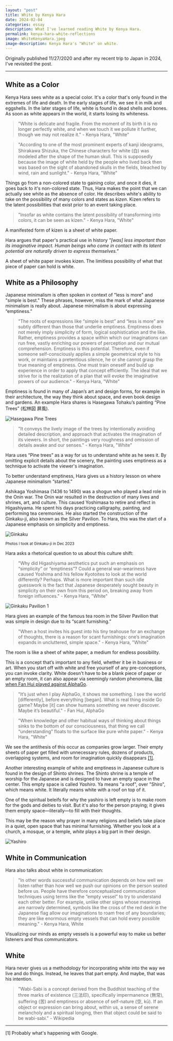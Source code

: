 ```yaml
---
layout: "post"
title: White by Kenya Hara
date: 2024-02-04
categories: essay
description: What I've learned reading White by Kenya Hara.
permalink: kenya-hara-white-reflections
image: WhiteKenyaHara.jpeg
image-description: Kenya Hara's "White" on white.
---
```

Originally published 11/27/2020 and after my recent trip to Japan in 2024, I've revisited the post.

---
## White as a Color
Kenya Hara sees white as a special color. It's a color that's only found in the extremes of life and death. In the early stages of life, we see it in milk and eggshells. In the later stages of life, white is found in dead shells and bones. As soon as white appears in the world, it starts losing its whiteness.

> "White is delicate and fragile. From the moment of its birth it is no longer perfectly white, and when we touch it we pollute it further, though we may not realize it." - Kenya Hara, "White"

> "According to one of the most prominent experts of kanji ideograms, Shirakawa Shizuka, the Chinese characters for white (白) was modeled after the shape of the human skull. This is supposedly because the image of white held by the people who lived back then was based on the sight of abandoned skulls in the fields, bleached by wind, rain and sunlight." - Kenya Hara, "White"

Things go from a non-colored state to gaining color, and once it dies, it goes back to it's non-colored state. Thus, Hara makes the point that we can actually see white as the absence of color. He describes white's ability to take on the possibility of many colors and states as *kizen*. Kizen refers to the latent possibilities that exist prior to an event taking place.

> "Insofar as white contains the latent possibility of transforming into colors, it can be seen as kizen." - Kenya Hara, "White"

A manifested form of kizen is a sheet of white paper.

Hara argues that paper's practical use in history *"[was] less important than its imaginative impact. Human beings who come in contact with its latent potential are naturally driven to express themselves."*

A sheet of white paper invokes kizen. The limitless possibility of what that piece of paper can hold is white.

## White as a Philosophy
Japanese minimalism is often spoken in context of "less is more" and "simple is best." These phrases, however, miss the mark of what Japanese minimalism is really about. Japanese minimalism is about expressing “emptiness.”

> "The roots of expressions like “simple is best” and “less is more” are subtly different than those that underlie emptiness. Emptiness does not merely imply simplicity of form, logical sophistication and the like. Rather, emptiness provides a space within which our imaginations can run free, vastly enriching our powers of perception and our mutual comprehension. Emptiness is this potential. Therefore, even if someone self-consciously applies a simple geometrical style to his work, or maintains a pretentious silence, he or she cannot grasp the true meaning of emptiness. One must train oneself and build up experience in order to apply that concept efficiently. The ideal that we strive for is the realization of a plan that will evoke the imaginative powers of our audience." - Kenya Hara, "White"

Emptiness is found in many of Japan’s art and design forms, for example in their architecture, the way they think about space, and even book design and gardens. An example Hara shares is Hasegawa Tohaku’s painting “Pine Trees” (松林図 屏風).

![Hasegawa Pine Trees](/assets/blogimages/white/Hasegawa_Pine_Trees.jpeg#center "Hasegawa Pine Trees")

> "It conveys the lively image of the trees by intentionally avoiding detailed description, and approach that activates the imagination of its viewers. In short, the paintings very roughness and omission of details awake and our senses." - Kenya Hara, "White"

Hara uses “Pine trees” as a way for us to understand white as he sees it. By omitting explicit details about the scenery, the painting uses emptiness as a technique to activate the viewer's imagination.

To better understand emptiness, Hara gives us a history lesson on where Japanese minimalism “started.”

Ashikaga Yoshimasa (1436 to 1490) was a shogun who played a lead role in the Onin war. The Onin war resulted in the destruction of many lives and shrines, art, and culture. This caused Yoshimasa to retire and reflect in Higashiyama. He spent his days practicing calligraphy, painting, and performing tea ceremonies. He also started the construction of the Ginkaku-ji, also known as the Silver Pavilion. To Hara, this was the start of a Japanese emphasis on simplicity and emptiness.

![Ginkaku](/assets/blogimages/white/Ginkakuji.png#center#background "Ginkaku-ji")

<sub>Photos I took at Ginkaku-ji in Dec 2023</sub>

Hara asks a rhetorical question to us about this culture shift:

> "Why did Higashiyama aesthetics put such an emphasis on “simplicity” or “emptiness”? Could a general war-weariness have caused Yoshima and his fellow Kyotoites to look at the world differently? Perhaps. What is more important than such idle guesswork is the fact that Japanese desperately sought beauty in simplicity on their own from this period on, breaking away from foreign influences." - Kenya Hara, "White"

![Ginkaku Pavilion 1](/assets/blogimages/white/Ginkaku_Pavilion.jpeg#center "Ginkaku Pavilion")

Hara gives an example of the famous tea room in the Silver Pavilion that was simple in design due to its “scant furnishing.”

> "When a host invites his guest into his tiny teahouse for an exchange of thoughts, there is a reason for scant furnishings: one’s imagination expands in uncluttered, simple space." - Kenya Hara, "White"

The room is like a sheet of white paper, a medium for endless possibility. 

This is a concept that’s important to any field, whether it be in business or art. When you start off with white and free yourself of any pre-conceptions, you can invoke clarity. White doesn't have to be a blank piece of paper or an empty room, it can also appear via seemingly random phenomena, [like when Fan Hui played against AlphaGo](/move-78).

> "It’s just when I play AlphaGo, it shows me something. I see the world [differently], before everything [began]. What is real thing inside Go game? Maybe [it] can show humans something we never discover. Maybe it’s beautiful." - Fan Hui, AlphaGo

> "When knowledge and other habitual ways of thinking about things sinks to the bottom of our consciousness, that thing we call “understanding” floats to the surface like pure white paper." - Kenya Hara, "White"

We see the antithesis of this occur as companies grow larger. Their empty sheets of paper get filled with unnecessary rules, dozens of products, overlapping systems, and room for imagination quickly disappears <a href="#note1">[1]</a>.

Another interesting example of white and emptiness in Japanese culture is found in the design of Shinto shrines. The Shinto shrine is a temple of worship for the Japanese and is designed to have an empty space in the center. This empty space is called *Yashiro*. Ya means "a roof", over "Shiro", which means white. It literally means white with a roof on top of it.

One of the spiritual beleifs for why the yashiro is left empty is to make room for the gods and deities to visit. But it's also for the person praying; it gives them empty space—literally—to fill with their thoughts.

This may be the reason why prayer in many religions and beliefs take place in a quiet, open space that has minimal furnishing. Whether you look at a church, a mosque, or a temple, *white* plays a big part in their design.

![Yashiro](/assets/blogimages/white/Yashiro.jpeg#center "Yashiro Shinto Shrine")

## White in Communication

Hara also talks about white in communication:

> "In other words successful communication depends on how well we listen rather than how well we push our opinions on the person seated before us. People have therefore conceptualized communication techniques using terms like the “empty vessel” to try to understand each other better. For example, unlike other signs whose meanings are narrowly determined, symbols like the cross of the red desk in the Japanese flag allow our imaginations to roam free of any boundaries; they are like enormous empty vessels that can hold every possible meaning." - Kenya Hara, White

Visualizing our minds as empty vessels is a powerful way to make us better listeners and thus communicators.

## White

Hara never gives us a methodology for incorporating white into the way we live and do things. Instead, he leaves that part empty. And maybe, that was his intention.

> "Wabi-Sabi is a concept derived from the Buddhist teaching of the three marks of existence (三法印), specifically impermanence (無常), suffering (苦) and emptiness or absence of self-nature (空, kū). If an object or expression can bring about, within us, a sense of serene melancholy and a spiritual longing, then that object could be said to be wabi-sabi." - Wikipedia

---
<span id="note1">[1] Probably what's happening with Google.</span>